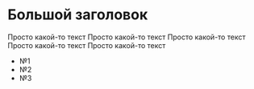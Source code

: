 # Большой заголовок
Просто какой-то текст Просто какой-то текст Просто какой-то текст Просто какой-то текст Просто какой-то текст
- №1
- №2
- №3